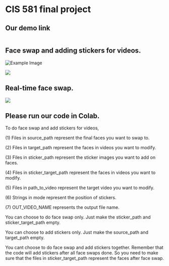# CIS 581 final project

## Our demo link

<p align="left">
  <a href="https://drive.google.com/file/d/1Kd9UltoG0AVNOnURoAE111dvDVu_6S6A/view?usp=sharing">
  <img src=""/>
  </a>
</p>

##  Face swap and adding stickers for videos.
![Example Image](https://images.app.goo.gl/QhoXpA6rBbpzKNPU6)
<p align="left">
  <a href="https://drive.google.com/file/d/12VmwK59mcqcAxKo6fY0A14q-PNeHQ_7N/view?usp=sharing">
  <img src="https://colab.research.google.com/assets/colab-badge.svg"/>
  </a>
</p>


##  Real-time face swap.
<p align="left">
  <a href="https://drive.google.com/file/d/1x7lFa9K78wODvy3FvpT-D6t4vQ0drzND/view?usp=sharing">
  <img src="https://colab.research.google.com/assets/colab-badge.svg"/>
  </a>
</p>



## Please run our code in Colab.

To do face swap and add stickers for videos, 

(1) Files in source_path represent the final faces you want to swap to.

(2) Files in target_path represent the faces in videos you want to modify.

(3) Files in sticker_path represent the sticker images you want to add on faces.

(4) Files in sticker_target_path represent the faces in videos you want to modify.

(5) Files in path_to_video represent the target video you want to modify.

(6) Strings in mode represent the position of stickers.

(7) OUT_VIDEO_NAME represents the output file name.



You can choose to do face swap only. Just make the sticker_path and sticker_target_path empty.

You can choose to add stickers only. Just make the source_path and target_path empty.

You cant choose to do face swap and add stickers together. Remember that the code will add stickers after all face swaps done. So you need to make sure that the files in sticker_target_path represent the faces after face swap.
